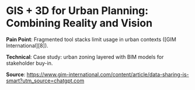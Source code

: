 # GIS + 3D for Urban Planning: Combining Reality and Vision

**Pain Point**: Fragmented tool stacks limit usage in urban contexts ([GIM International][8]).

**Technical**: Case study: urban zoning layered with BIM models for stakeholder buy-in.

**Source**: https://www.gim-international.com/content/article/data-sharing-is-smart?utm_source=chatgpt.com
